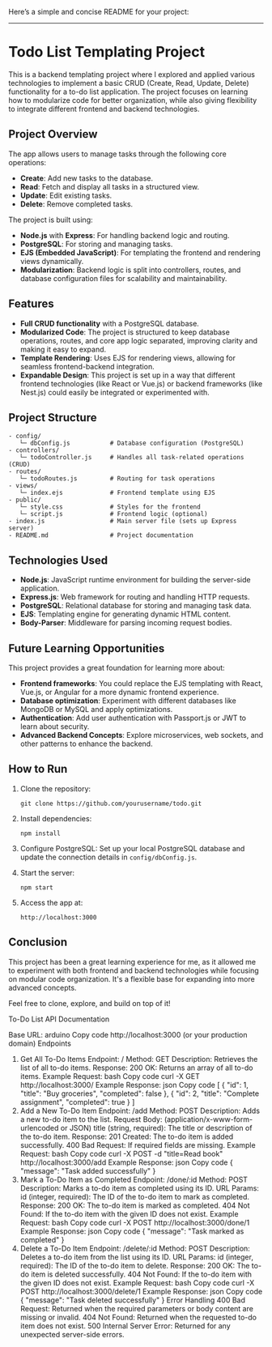 Here’s a simple and concise README for your project:

---

# Todo List Templating Project

This is a backend templating project where I explored and applied various technologies to implement a basic CRUD (Create, Read, Update, Delete) functionality for a to-do list application. The project focuses on learning how to modularize code for better organization, while also giving flexibility to integrate different frontend and backend technologies.

## Project Overview

The app allows users to manage tasks through the following core operations:

- **Create**: Add new tasks to the database.
- **Read**: Fetch and display all tasks in a structured view.
- **Update**: Edit existing tasks.
- **Delete**: Remove completed tasks.

The project is built using:

- **Node.js** with **Express**: For handling backend logic and routing.
- **PostgreSQL**: For storing and managing tasks.
- **EJS (Embedded JavaScript)**: For templating the frontend and rendering views dynamically.
- **Modularization**: Backend logic is split into controllers, routes, and database configuration files for scalability and maintainability.

## Features

- **Full CRUD functionality** with a PostgreSQL database.
- **Modularized Code**: The project is structured to keep database operations, routes, and core app logic separated, improving clarity and making it easy to expand.
- **Template Rendering**: Uses EJS for rendering views, allowing for seamless frontend-backend integration.
- **Expandable Design**: This project is set up in a way that different frontend technologies (like React or Vue.js) or backend frameworks (like Nest.js) could easily be integrated or experimented with.

## Project Structure

```
- config/
   └─ dbConfig.js           # Database configuration (PostgreSQL)
- controllers/
   └─ todoController.js     # Handles all task-related operations (CRUD)
- routes/
   └─ todoRoutes.js         # Routing for task operations
- views/
   └─ index.ejs             # Frontend template using EJS
- public/
   └─ style.css             # Styles for the frontend
   └─ script.js             # Frontend logic (optional)
- index.js                  # Main server file (sets up Express server)
- README.md                 # Project documentation
```

## Technologies Used

- **Node.js**: JavaScript runtime environment for building the server-side application.
- **Express.js**: Web framework for routing and handling HTTP requests.
- **PostgreSQL**: Relational database for storing and managing task data.
- **EJS**: Templating engine for generating dynamic HTML content.
- **Body-Parser**: Middleware for parsing incoming request bodies.

## Future Learning Opportunities

This project provides a great foundation for learning more about:

- **Frontend frameworks**: You could replace the EJS templating with React, Vue.js, or Angular for a more dynamic frontend experience.
- **Database optimization**: Experiment with different databases like MongoDB or MySQL and apply optimizations.
- **Authentication**: Add user authentication with Passport.js or JWT to learn about security.
- **Advanced Backend Concepts**: Explore microservices, web sockets, and other patterns to enhance the backend.

## How to Run

1. Clone the repository:
   ```
   git clone https://github.com/yourusername/todo.git
   ```

2. Install dependencies:
   ```
   npm install
   ```

3. Configure PostgreSQL:
   Set up your local PostgreSQL database and update the connection details in `config/dbConfig.js`.

4. Start the server:
   ```
   npm start
   ```

5. Access the app at:
   ```
   http://localhost:3000
   ```

## Conclusion

This project has been a great learning experience for me, as it allowed me to experiment with both frontend and backend technologies while focusing on modular code organization. It's a flexible base for expanding into more advanced concepts.

Feel free to clone, explore, and build on top of it!





To-Do List API Documentation

Base URL:
arduino
Copy code
http://localhost:3000 (or your production domain)
Endpoints
1. Get All To-Do Items
Endpoint: /
Method: GET
Description: Retrieves the list of all to-do items.
Response:
200 OK: Returns an array of all to-do items.
Example Request:
bash
Copy code
curl -X GET http://localhost:3000/
Example Response:
json
Copy code
[
  {
    "id": 1,
    "title": "Buy groceries",
    "completed": false
  },
  {
    "id": 2,
    "title": "Complete assignment",
    "completed": true
  }
]
2. Add a New To-Do Item
Endpoint: /add
Method: POST
Description: Adds a new to-do item to the list.
Request Body: (application/x-www-form-urlencoded or JSON)
title (string, required): The title or description of the to-do item.
Response:
201 Created: The to-do item is added successfully.
400 Bad Request: If required fields are missing.
Example Request:
bash
Copy code
curl -X POST -d "title=Read book" http://localhost:3000/add
Example Response:
json
Copy code
{
  "message": "Task added successfully"
}
3. Mark a To-Do Item as Completed
Endpoint: /done/:id
Method: POST
Description: Marks a to-do item as completed using its ID.
URL Params:
id (integer, required): The ID of the to-do item to mark as completed.
Response:
200 OK: The to-do item is marked as completed.
404 Not Found: If the to-do item with the given ID does not exist.
Example Request:
bash
Copy code
curl -X POST http://localhost:3000/done/1
Example Response:
json
Copy code
{
  "message": "Task marked as completed"
}
4. Delete a To-Do Item
Endpoint: /delete/:id
Method: POST
Description: Deletes a to-do item from the list using its ID.
URL Params:
id (integer, required): The ID of the to-do item to delete.
Response:
200 OK: The to-do item is deleted successfully.
404 Not Found: If the to-do item with the given ID does not exist.
Example Request:
bash
Copy code
curl -X POST http://localhost:3000/delete/1
Example Response:
json
Copy code
{
  "message": "Task deleted successfully"
}
Error Handling
400 Bad Request: Returned when the required parameters or body content are missing or invalid.
404 Not Found: Returned when the requested to-do item does not exist.
500 Internal Server Error: Returned for any unexpected server-side errors.
